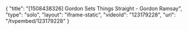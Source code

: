 {
    "title": "[1508438326] Gordon Sets Things Straight - Gordon Ramsay",
    "type": "solo",
    "layout": "iframe-static",
    "videoId": "123179228",
    "url": "\/tvpembed\/123179228"
}